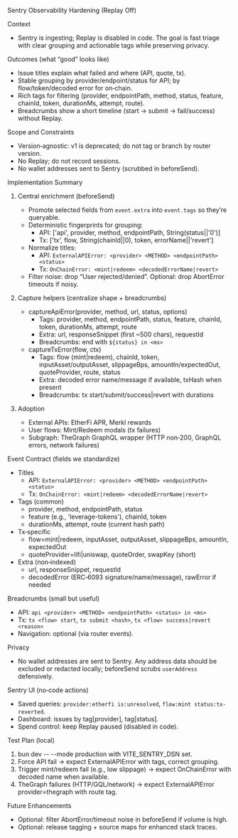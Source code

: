 Sentry Observability Hardening (Replay Off)

Context
- Sentry is ingesting; Replay is disabled in code. The goal is fast triage with clear grouping and actionable tags while preserving privacy.

Outcomes (what “good” looks like)
- Issue titles explain what failed and where (API, quote, tx).
- Stable grouping by provider/endpoint/status for API; by flow/token/decoded error for on‑chain.
- Rich tags for filtering (provider, endpointPath, method, status, feature, chainId, token, durationMs, attempt, route).
- Breadcrumbs show a short timeline (start → submit → fail/success) without Replay.

Scope and Constraints
- Version‑agnostic: v1 is deprecated; do not tag or branch by router version.
- No Replay; do not record sessions.
- No wallet addresses sent to Sentry (scrubbed in beforeSend).

Implementation Summary
1) Central enrichment (beforeSend)
   - Promote selected fields from `event.extra` into `event.tags` so they’re queryable.
   - Deterministic fingerprints for grouping:
     - API: ['api', provider, method, endpointPath, String(status||'0')]
     - Tx:  ['tx', flow, String(chainId||0), token, errorName||'revert']
   - Normalize titles:
     - API: `ExternalAPIError: <provider> <METHOD> <endpointPath> <status>`
     - Tx:  `OnChainError: <mint|redeem> <decodedErrorName|revert>`
   - Filter noise: drop “User rejected/denied”. Optional: drop AbortError timeouts if noisy.

2) Capture helpers (centralize shape + breadcrumbs)
   - captureApiError(provider, method, url, status, options)
     - Tags: provider, method, endpointPath, status, feature, chainId, token, durationMs, attempt, route
     - Extra: url, responseSnippet (first ~500 chars), requestId
     - Breadcrumbs: end with `${status} in <ms>`
   - captureTxError(flow, ctx)
     - Tags: flow (mint|redeem), chainId, token, inputAsset/outputAsset, slippageBps, amountIn/expectedOut, quoteProvider, route, status
     - Extra: decoded error name/message if available, txHash when present
     - Breadcrumbs: tx start/submit/success|revert with durations

3) Adoption
   - External APIs: EtherFi APR, Merkl rewards
   - User flows: Mint/Redeem modals (tx failures)
   - Subgraph: TheGraph GraphQL wrapper (HTTP non‑200, GraphQL errors, network failures)

Event Contract (fields we standardize)
- Titles
  - API: `ExternalAPIError: <provider> <METHOD> <endpointPath> <status>`
  - Tx:  `OnChainError: <mint|redeem> <decodedErrorName|revert>`
- Tags (common)
  - provider, method, endpointPath, status
  - feature (e.g., 'leverage-tokens'), chainId, token
  - durationMs, attempt, route (current hash path)
- Tx‑specific
  - flow=mint|redeem, inputAsset, outputAsset, slippageBps, amountIn, expectedOut
  - quoteProvider=lifi|uniswap, quoteOrder, swapKey (short)
- Extra (non‑indexed)
  - url, responseSnippet, requestId
  - decodedError (ERC‑6093 signature/name/message), rawError if needed

Breadcrumbs (small but useful)
- API: `api <provider> <METHOD> <endpointPath> <status> in <ms>`
- Tx:  `tx <flow> start`, `tx submit <hash>`, `tx <flow> success|revert <reason>`
- Navigation: optional (via router events).

Privacy
- No wallet addresses are sent to Sentry. Any address data should be excluded or redacted locally; beforeSend scrubs `userAddress` defensively.

Sentry UI (no‑code actions)
- Saved queries: `provider:etherfi is:unresolved`, `flow:mint status:tx-reverted`.
- Dashboard: issues by tag[provider], tag[status].
- Spend control: keep Replay paused (disabled in code).

Test Plan (local)
1) bun dev -- --mode production with VITE_SENTRY_DSN set.
2) Force API fail → expect ExternalAPIError with tags, correct grouping.
3) Trigger mint/redeem fail (e.g., low slippage) → expect OnChainError with decoded name when available.
4) TheGraph failures (HTTP/GQL/network) → expect ExternalAPIError provider=thegraph with route tag.

Future Enhancements
- Optional: filter AbortError/timeout noise in beforeSend if volume is high.
- Optional: release tagging + source maps for enhanced stack traces.

